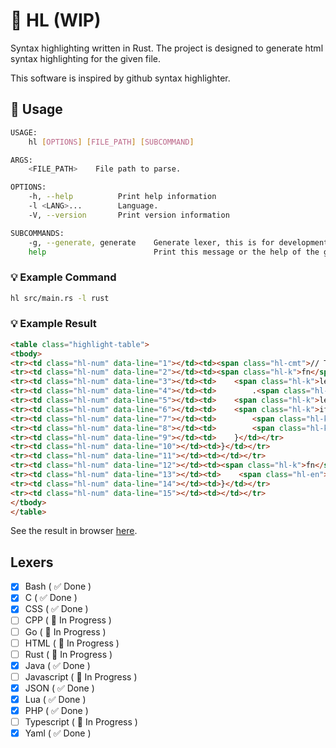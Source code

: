 # 🌴 HL (WIP)
Syntax highlighting written in Rust. The project is designed to generate html syntax highlighting for the given file.

This software is inspired by github syntax highlighter.

## 🚀 Usage
```bash
USAGE:
    hl [OPTIONS] [FILE_PATH] [SUBCOMMAND]

ARGS:
    <FILE_PATH>    File path to parse.

OPTIONS:
    -h, --help          Print help information
    -l <LANG>...        Language.
    -V, --version       Print version information

SUBCOMMANDS:
    -g, --generate, generate    Generate lexer, this is for development only.
    help                        Print this message or the help of the given subcommand(s)

```

### 💡 Example Command
```bash
hl src/main.rs -l rust
```

### 💡 Example Result
```html
<table class="highlight-table">
<tbody>
<tr><td class="hl-num" data-line="1"></td><td><span class="hl-cmt">// The comment section</span></td></tr>
<tr><td class="hl-num" data-line="2"></td><td><span class="hl-k">fn</span> <span class="hl-en">main</span>() {</td></tr>
<tr><td class="hl-num" data-line="3"></td><td>    <span class="hl-k">let</span> matches = App::<span class="hl-en">new</span>(<span class="hl-c">"hl"</span>)</td></tr>
<tr><td class="hl-num" data-line="4"></td><td>        .<span class="hl-en">version</span>(<span class="hl-c">"0.1.0"</span>);</td></tr>
<tr><td class="hl-num" data-line="5"></td><td>    <span class="hl-k">let</span> ada = <span class="hl-c">5</span>;</td></tr>
<tr><td class="hl-num" data-line="6"></td><td>    <span class="hl-k">if</span> <span class="hl-c">true</span> {</td></tr>
<tr><td class="hl-num" data-line="7"></td><td>        <span class="hl-k">String</span>::<span class="hl-en">new</span>();</td></tr>
<tr><td class="hl-num" data-line="8"></td><td>        <span class="hl-k">let</span> a : <span class="hl-k">Vec</span><<span class="hl-k">char</span>> = <span class="hl-en">vec</span>!['0'];</td></tr>
<tr><td class="hl-num" data-line="9"></td><td>    }</td></tr>
<tr><td class="hl-num" data-line="10"></td><td>}</td></tr>
<tr><td class="hl-num" data-line="11"></td><td></td></tr>
<tr><td class="hl-num" data-line="12"></td><td><span class="hl-k">fn</span> <span class="hl-en">process</span>(a: &<span class="hl-k">str</span>, b: <span class="hl-k">char</span>) {</td></tr>
<tr><td class="hl-num" data-line="13"></td><td>    <span class="hl-en">println</span>!(a, b);</td></tr>
<tr><td class="hl-num" data-line="14"></td><td>}</td></tr>
<tr><td class="hl-num" data-line="15"></td><td></td></tr>
</tbody>
</table>
```

See the result in browser [here](https://play.tailwindcss.com/xFlm0rN1wH).

## Lexers
- [x] Bash ( ✅ Done )
- [x] C ( ✅ Done )
- [x] CSS ( ✅ Done )
- [ ] CPP ( 🚧 In Progress )
- [ ] Go ( 🚧 In Progress )
- [ ] HTML ( 🚧 In Progress )
- [ ] Rust ( 🚧 In Progress )
- [x] Java ( ✅ Done )
- [ ] Javascript ( 🚧 In Progress )
- [x] JSON ( ✅ Done )
- [x] Lua ( ✅ Done )
- [x] PHP ( ✅ Done )
- [ ] Typescript ( 🚧 In Progress )
- [x] Yaml ( ✅ Done )
